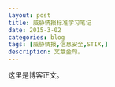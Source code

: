 ```yaml
---
layout: post
title: 威胁情报标准学习笔记
date: 2015-3-02
categories: blog
tags: [威胁情报,信息安全,STIX,]
description: 文章金句。
---
```


这里是博客正文。












